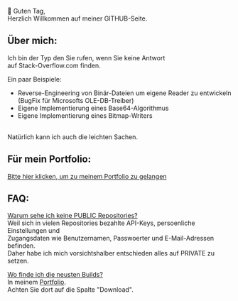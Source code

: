 👋 Guten Tag,<br>
Herzlich Willkommen auf meiner GITHUB-Seite.

## Über mich:
Ich bin der Typ den Sie rufen, wenn Sie keine Antwort<br>
auf Stack-Overflow.com finden.

Ein paar Beispiele:
* Reverse-Engineering von Binär-Dateien um eigene Reader zu entwickeln (BugFix für Microsofts OLE-DB-Treiber)
* Eigene Implementierung eines Base64-Algorithmus
* Eigene Implementierung eines Bitmap-Writers

<br>
Natürlich kann ich auch die leichten Sachen.

## Für mein Portfolio:
[Bitte hier klicken, um zu meinem Portfolio zu gelangen](https://theRealVince.github.io)

## FAQ:
<u>Warum sehe ich keine PUBLIC Repositories?</u><br>
Weil sich in vielen Repositories bezahlte API-Keys, persoenliche Einstellungen und<br>
Zugangsdaten wie Benutzernamen, Passwoerter und E-Mail-Adressen befinden.<br>
Daher habe ich mich vorsichtshalber entschieden alles auf PRIVATE zu setzen.

<u>Wo finde ich die neusten Builds?</u><br>
In meinem [Portfolio](https://theRealVince.github.io).<br>
Achten Sie dort auf die Spalte "Download".